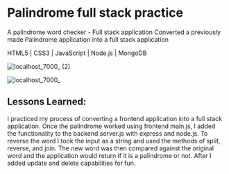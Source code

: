 # Palindrome full stack practice
A palindrome word checker - Full stack application
Converted a previously made Palindrome application into a full stack application

HTML5 | CSS3 | JavaScript | Node.js | MongoDB

 ![localhost_7000_ (2)](https://user-images.githubusercontent.com/101936420/172071191-ea845328-3afb-42d2-aa85-9429a258da90.png)

![localhost_7000_](https://user-images.githubusercontent.com/101936420/172071195-9441ec4f-c7ba-4692-926e-5be35d481149.png)


## Lessons Learned: 
I practiced my process of converting a frontend application into a full stack application. Once the palindrome worked using frontend main.js, I added the functionality to the backend server.js with express and node.js. To reverse the word I took the input as a string and used the methods of split, reverse, and join. The new word was then compared against the original word and the application would return if it is a palindrome or not. After I added update and delete capabilities for fun. 
